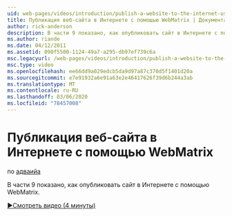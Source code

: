 ```yaml
---
uid: web-pages/videos/introduction/publish-a-website-to-the-internet-using-webmatrix
title: Публикация веб-сайта в Интернете с помощью WebMatrix | Документация Майкрософт
author: rick-anderson
description: В части 9 показано, как опубликовать сайт в Интернете с помощью WebMatrix.
ms.author: riande
ms.date: 04/12/2011
ms.assetid: 090f5500-1124-49a7-a295-db97ef739c6a
msc.legacyurl: /web-pages/videos/introduction/publish-a-website-to-the-internet-using-webmatrix
msc.type: video
ms.openlocfilehash: ee66dd9a029edcb5da9d97a87c370d5f1401d20a
ms.sourcegitcommit: e7e91932a6e91a63e2e46417626f39d6b244a3ab
ms.translationtype: MT
ms.contentlocale: ru-RU
ms.lasthandoff: 03/06/2020
ms.locfileid: "78457008"
---
```

# <a name="publish-a-website-to-the-internet-using-webmatrix"></a>Публикация веб-сайта в Интернете с помощью WebMatrix

по [адваийа](https://twitter.com/Advaiyasolns)

В части 9 показано, как опубликовать сайт в Интернете с помощью WebMatrix.

[&#9654;Смотреть видео (4 минуты)](https://channel9.msdn.com/Blogs/ASP-NET-Site-Videos/publish-a-website-to-the-internet-using-webmatrix)
